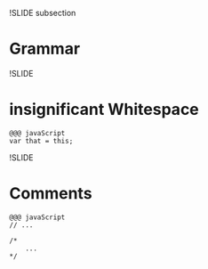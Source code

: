 !SLIDE subsection
# Grammar #

!SLIDE
# insignificant Whitespace #
	@@@ javaScript
	var that = this;

!SLIDE
# Comments #

	@@@ javaScript
	// ...

	/*
		...
	*/

